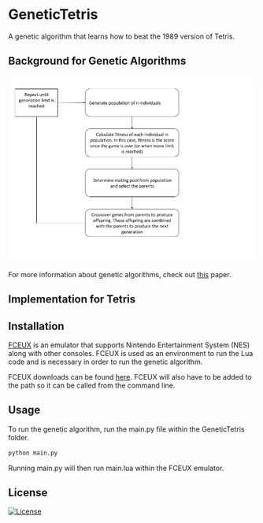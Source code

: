 # GeneticTetris
A genetic algorithm that learns how to beat the 1989 version of Tetris. 

## Background for Genetic Algorithms

![ga diagram](GeneticTetris/img/ga.png)

For more information about genetic algorithms, check out [this](http://mat.uab.cat/~alseda/MasterOpt/Beasley93GA1.pdf) paper.

## Implementation for Tetris

## Installation

[FCEUX](http://fceux.com/web/home.html) is an emulator that supports Nintendo Entertainment  System (NES) along with other consoles. FCEUX is used as an environment to run the Lua code and is necessary in order to run the genetic algorithm. 

FCEUX downloads can be found [here](http://fceux.com/web/download.html). FCEUX will also have to be added to the path so it can be called from the command line.


## Usage

To run the genetic algorithm, run the main.py file within the GeneticTetris folder.
```bash
python main.py 
```
Running main.py will then run main.lua within the FCEUX emulator.


## License
[![License](https://img.shields.io/badge/license-MIT-blue.svg)](/LICENSE)
